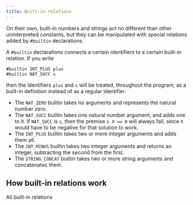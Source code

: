 ```yaml
---
title: Built-in relations
---
```


On their own, built-in numbers and strings act no different than other uninterpreted
constants, but they can be manipulated with special relations added by `#builtin`
declarations.

A `#builtin` declarations connects a certain identifiers to a certain built-in
relation. If you write

    #builtin INT_PLUS plus
    #builtin NAT_SUCC s

then the identifiers `plus` and `s` will be treated, throughout the program, as a
built-in definition instead of as a regular identifier.





- The `NAT_ZERO` builtin takes no arguments and represents the natural number zero.
- The `NAT_SUCC` builtin takes one natural number argument, and adds one to it. If
  `NAT_SUCC` is `s`, then the premise `s X == 0` will always fail, since `X` would
  have to be negative for that solution to work.
- The `INT_PLUS` builtin takes two or more integer arguments and adds them all.
- The `INT_MINUS` builtin takes two integer arguments and returns an integer,
  subtracting the second from the first.
- The `STRING_CONCAT` builtin takes two or more string arguments and concatenates them.

## How built-in relations work

All built-in relations 